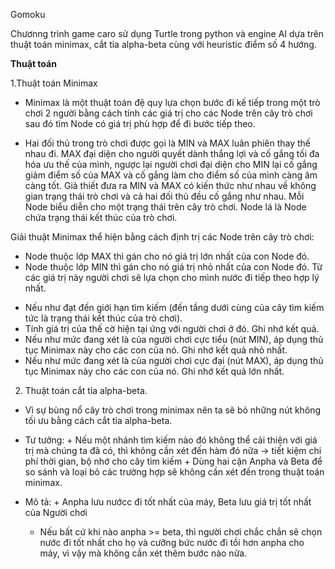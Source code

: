 Gomoku

Chươnng trình game caro sử dụng  Turtle trong python và engine AI dựa trên thuật toán minimax, cắt tỉa alpha-beta cùng với heuristic điểm số 4 hướng.

**Thuật toán**

1.Thuật toán Minimax

- Minimax là một thuật toán đệ quy lựa chọn bước đi kế tiếp trong một trò chơi 2 người bằng cách tính các giá trị cho các Node trên cây trò chơi sau đó tìm Node có giá trị phù hợp để đi bước tiếp theo.

- Hai đối thủ trong trò chơi được gọi là MIN và MAX luân phiên thay thế nhau đi. MAX đại diện cho người quyết dành thắng lợi và cố gắng tối đa hóa ưu thế của mình, ngược lại người chơi đại diện cho MIN lại cố gắng giảm điểm số của MAX và cố gắng làm cho điểm số của mình càng âm càng tốt. Giả thiết đưa ra MIN và MAX có kiến thức như nhau về không gian trạng thái trò chơi và cả hai đối thủ đều cố gắng như nhau.
Mỗi Node biểu diễn cho một trạng thái trên cây trò chơi. Node lá là Node chứa trạng thái kết thúc của trò chơi.

Giải thuật Minimax thể hiện bằng cách định trị các Node trên cây trò chơi:

+ Node thuộc lớp MAX thì gán cho nó giá trị lớn nhất của con Node đó.
+ Node thuộc lớp MIN thì gán cho nó giá trị nhỏ nhất của con Node đó.
Từ các giá trị này người chơi sẽ lựa chọn cho mình nước đi tiếp theo hợp lý nhất.
- Nếu như đạt đến giới hạn tìm kiếm (đến tầng dưới cùng của cây tìm kiếm tức là trạng thái kết thúc của trò chơi).
- Tính giá trị của thế cờ hiện tại ứng với người chơi ở đó. Ghi nhớ kết quả.
- Nếu như mức đang xét là của người chơi cực tiểu (nút MIN), áp dụng thủ tục Minimax này cho các con của nó. Ghi nhớ kết quả nhỏ nhất.
- Nếu như mức đang xét là của người chơi cực đại (nút MAX), áp dụng thủ tục Minimax này cho các con của nó. Ghi nhớ kết quả lớn nhất.
2. Thuật toán cắt tỉa alpha-beta.

- Vì sự bùng nổ cây trò chơi trong minimax nên ta sẽ bỏ những nút không tối ưu bằng cách cắt tỉa alpha-beta.

- Tư tưởng: + Nếu một nhánh tìm kiếm nào đó không thể cải thiện với giá trị mà chúng ta đã có, thì không cần xét đến hàm đó nữa -> tiết kiệm chi phí thời gian, bộ nhớ cho cây tìm kiếm
		 + Dùng hai cận Anpha và Beta để so sánh và loại bỏ các trường hợp sẽ không cần xét đến trong thuật toán minimax.	

- Mô tả: + Anpha lưu nướcc đi tốt nhất của máy, Beta lưu giá trị tốt nhất của Người chơi
	 + Nếu bất cứ khi nào anpha >= beta, thì người chơi chắc chắn sẽ chọn nước đi tốt nhất cho họ và cưỡng bức nước đi tồi hơn anpha cho máy, vì vậy mà không cần xét thêm bước nào nữa.

